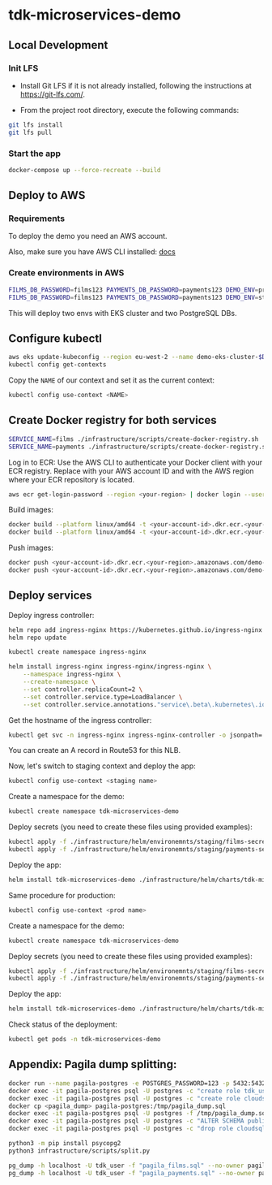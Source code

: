 # tdk-microservices-demo

## Local Development

### Init LFS
- Install Git LFS if it is not already installed, following the instructions at https://git-lfs.com/.

- From the project root directory, execute the following commands:

```bash
git lfs install
git lfs pull
```

### Start the app

```bash
docker-compose up --force-recreate --build
```

## Deploy to AWS

### Requirements

To deploy the demo you need an AWS account.

Also, make sure you have AWS CLI installed: [docs](https://docs.aws.amazon.com/cli/latest/userguide/getting-started-install.html)

### Create environments in AWS

```bash
FILMS_DB_PASSWORD=films123 PAYMENTS_DB_PASSWORD=payments123 DEMO_ENV=prod EC2_SSH_KEY=denis ./infrastructure/scripts/create-env.sh
FILMS_DB_PASSWORD=films123 PAYMENTS_DB_PASSWORD=payments123 DEMO_ENV=staging EC2_SSH_KEY=denis ./infrastructure/scripts/create-env.sh
```

This will deploy two envs with EKS cluster and two PostgreSQL DBs.

## Configure kubectl

```bash
aws eks update-kubeconfig --region eu-west-2 --name demo-eks-cluster-$DEMO_ENV
kubectl config get-contexts
```

Copy the `NAME` of our context and set it as the current context:

```bash
kubectl config use-context <NAME>
```

## Create Docker registry for both services

```bash
SERVICE_NAME=films ./infrastructure/scripts/create-docker-registry.sh
SERVICE_NAME=payments ./infrastructure/scripts/create-docker-registry.sh
```
Log in to ECR:
Use the AWS CLI to authenticate your Docker client with your ECR registry. Replace <your-account-id> with your AWS account ID and <your-region> with the AWS region where your ECR repository is located.

```bash
aws ecr get-login-password --region <your-region> | docker login --username AWS --password-stdin <your-account-id>.dkr.ecr.<your-region>.amazonaws.com
```

Build images:

```bash
docker build --platform linux/amd64 -t <your-account-id>.dkr.ecr.<your-region>.amazonaws.com/demo-repo-films:latest . -f Dockerfile.films
docker build --platform linux/amd64 -t <your-account-id>.dkr.ecr.<your-region>.amazonaws.com/demo-repo-payments:latest . -f Dockerfile.payments
```

Push images:

```bash
docker push <your-account-id>.dkr.ecr.<your-region>.amazonaws.com/demo-repo-films:latest
docker push <your-account-id>.dkr.ecr.<your-region>.amazonaws.com/demo-repo-payments:latest
```

## Deploy services

Deploy ingress controller:

```bash
helm repo add ingress-nginx https://kubernetes.github.io/ingress-nginx
helm repo update

kubectl create namespace ingress-nginx

helm install ingress-nginx ingress-nginx/ingress-nginx \
    --namespace ingress-nginx \
    --create-namespace \
    --set controller.replicaCount=2 \
    --set controller.service.type=LoadBalancer \
    --set controller.service.annotations."service\.beta\.kubernetes\.io/aws-load-balancer-type"="nlb"
```
Get the hostname of the ingress controller:
```bash
kubectl get svc -n ingress-nginx ingress-nginx-controller -o jsonpath='{.status.loadBalancer.ingress[0].hostname}'
```

You can create an A record in Route53 for this NLB.

Now, let's switch to staging context and deploy the app:

```bash
kubectl config use-context <staging name>
```

Create a namespace for the demo:
```bash
kubectl create namespace tdk-microservices-demo
```

Deploy secrets (you need to create these files using provided examples):
```bash
kubectl apply -f ./infrastructure/helm/environemnts/staging/films-secret-staging.yaml -n tdk-microservices-demo
kubectl apply -f ./infrastructure/helm/environemnts/staging/payments-secret-staging.yaml -n tdk-microservices-demo
```

Deploy the app:
```bash
helm install tdk-microservices-demo ./infrastructure/helm/charts/tdk-microservices-demo --values ./infrastructure/helm/environemnts/staging/values-staging.yaml --namespace tdk-microservices-demo
```

Same procedure for production:
```bash
kubectl config use-context <prod name>
```

Create a namespace for the demo:
```bash
kubectl create namespace tdk-microservices-demo
```

Deploy secrets (you need to create these files using provided examples):
```bash
kubectl apply -f ./infrastructure/helm/environemnts/staging/films-secret-prod.yaml -n tdk-microservices-demo
kubectl apply -f ./infrastructure/helm/environemnts/staging/payments-secret-prod.yaml -n tdk-microservices-demo
```

Deploy the app:
```bash
helm install tdk-microservices-demo ./infrastructure/helm/charts/tdk-microservices-demo --values ./infrastructure/helm/environemnts/staging/values-prod.yaml --namespace tdk-microservices-demo
```

Check status of the deployment:
```bash
kubectl get pods -n tdk-microservices-demo
```

## Appendix: Pagila dump splitting:

```bash
docker run --name pagila-postgres -e POSTGRES_PASSWORD=123 -p 5432:5432 -d postgres
docker exec -it pagila-postgres psql -U postgres -c "create role tdk_user login password 'tdk_user123';"
docker exec -it pagila-postgres psql -U postgres -c "create role cloudsqladmin;"
docker cp <pagila_dump> pagila-postgres:/tmp/pagila_dump.sql
docker exec -it pagila-postgres psql -U postgres -f /tmp/pagila_dump.sql
docker exec -it pagila-postgres psql -U postgres -c "ALTER SCHEMA public OWNER TO tdk_user;" tdk_sakila_input_1gb
docker exec -it pagila-postgres psql -U postgres -c "drop role cloudsqladmin;" tdk_sakila_input_1gb

python3 -m pip install psycopg2 
python3 infrastructure/scripts/split.py

pg_dump -h localhost -U tdk_user -f "pagila_films.sql" --no-owner pagila_films
pg_dump -h localhost -U tdk_user -f "pagila_payments.sql" --no-owner pagila_payments
```

